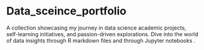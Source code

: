 # Data_sceince_portfolio
A collection showcasing my journey in data science academic projects, self-learning initiatives, and passion-driven explorations. Dive into the world of data insights through R markdown files and through Jupyter notebooks .
